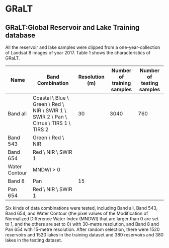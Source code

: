 # GRaLT
## GRaLT:Global Reservoir and Lake Training database
All the reservoir and lake samples were clipped from a one-year-collection of Landsat 8 images of year 2017. Table 1 shows the characteristics of GRaLT. 

| Name          | Band Combination                                                                       | Resolution (m) | Number of training samples | Number of testing samples |
|---------------|---------|----------------|----------------------------|---------------------------|
| Band all      | Coastal \ Blue \ Green \ Red \ NIR \ SWIR 1 \ SWIR 2 \ Pan \ Cirrus \  TIRS 1 \ TIRS 2 | 30             | 3040                       | 760                       |
| Band 543      | Green \ Red \ NIR                                                                      |
| Band 654      | Red \ NIR \ SWIR 1                                                                     |
| Water Contour | MNDWI > 0                                                                              |
| Band 8        | Pan                                                                                    | 15             |
| Pan 654       | Red \ NIR \ SWIR 1                                                                     |




Six kinds of data combinations were tested, including Band all, Band 543, Band 654, and Water Contour (the pixel values of the Modification of Normalized Difference Water Index (MNDWI) that are larger than 0 are set to 1, and the others are set to 0) with 30-metre resolution, and Band 8 and Pan 654 with 15-metre resolution. After random selection, there were 1520 reservoirs and 1520 lakes in the training dataset and 380 reservoirs and 380 lakes in the testing dataset. 
